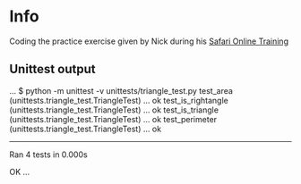 # Info

Coding the practice exercise given by Nick during his [Safari Online Training](https://www.safaribooksonline.com/live-training/courses/learning-python-3-by-example/0636920223825/)


## Unittest output

...
$ python -m unittest -v unittests/triangle_test.py
test_area (unittests.triangle_test.TriangleTest) ... ok
test_is_rightangle (unittests.triangle_test.TriangleTest) ... ok
test_is_triangle (unittests.triangle_test.TriangleTest) ... ok
test_perimeter (unittests.triangle_test.TriangleTest) ... ok

----------------------------------------------------------------------
Ran 4 tests in 0.000s

OK
...
